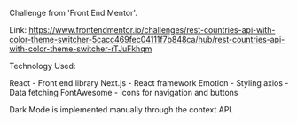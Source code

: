Challenge from 'Front End Mentor'. 

Link: https://www.frontendmentor.io/challenges/rest-countries-api-with-color-theme-switcher-5cacc469fec04111f7b848ca/hub/rest-countries-api-with-color-theme-switcher-rTJuFkhqm

Technology Used:

React - Front end library
Next.js - React framework
Emotion - Styling
axios - Data fetching
FontAwesome - Icons for navigation and buttons

Dark Mode is implemented manually through the context API.

